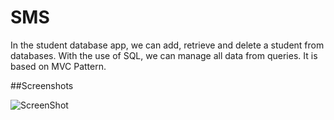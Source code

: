 # SMS
In the student database app, we can add, retrieve and delete a
student from databases. With the use of SQL, we can manage all
data from queries. It is based on MVC Pattern.

##Screenshots

![ScreenShot](https://raw.github.com/mervin-prog/SMS/main/Screenshots/login.png)
